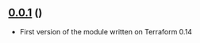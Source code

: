 ## [0.0.1](https://github.com/kleytonhsantos/terraform-aws-dms.git) ()
- First version of the module written on Terraform 0.14
